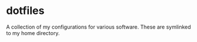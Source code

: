 # dotfiles

A collection of my configurations for various software. These are symlinked to my home directory.
